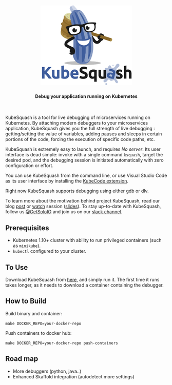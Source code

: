 <h1 align="center">
    <img src="/images/KubeSquash.png" alt="squash" width="285" height="248">
</h1>

<h4 align="center">Debug your application running on Kubernetes</h4>
<BR>

KubeSquash is a tool for live debugging of microservices running on Kubernetes.
By attaching modern debuggers to your microservices application, KubeSquash gives you the full strength of live debugging : getting/setting the value of variables, adding pauses and sleeps in certain portions of the code, forcing the execution of specific code paths, etc.

KubeSquash is extremely easy to launch, and requires _No server_. Its user interface is dead simple: invoke with a single command `ksquash`, target the desired pod, and the debugging session is initiated automatically with zero configuration or effort.

You can use KubeSquash  from the command line, or use  Visual Studio Code as its user interface by installing the [KubeCode extension](https://marketplace.visualstudio.com/items?itemName=ilevine.kubesquash).


Right now KubeSquash supports debugging using either gdb or dlv. 

To learn more about the motivation behind project KubeSquash, read our blog [post](https://medium.com/@idit.levine_92620/introducing-kubesquash-remotely-debug-your-kubernetes-pods-f3e3391eaf16) or [watch](https://www.infoq.com/presentations/squash-microservices-container) session ([slides](https://www.slideshare.net/IditLevine/debugging-microservices-qcon-2017)). 
To stay up-to-date with KubeSquash, follow us [@GetSoloIO](https://twitter.com/GetSoloIO) and join us on our [slack channel](http://slack.solo.io).


## Prerequisites
- Kubernetes 1.10+ cluster with ability to run privileged containers (such as `minikube`).
- `kubectl` configured to your cluster.

## To Use
Download KubeSquash from [here](https://github.com/solo-io/kubesquash/releases), and simply run it.
The first time it runs takes longer, as it needs to download a container containing the debugger.

## How to Build

Build binary and container:
```
make DOCKER_REPO=your-docker-repo
``` 

Push containers to docker hub:
```
make DOCKER_REPO=your-docker-repo push-containers
```
## Road map
- More debuggers (python, java..)
- Enhanced Skaffold integration (autodetect more settings)


